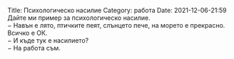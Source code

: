Title: Психологическо насилие
Category: работа
Date: 2021-12-06-21:59
Дайте ми пример за психологическо насилие.  
&minus; Навън е лято, птичките пеят, слънцето пече, на морето е прекрасно. Всичко е ОК.  
&minus; И къде тук е насилието?  
&minus; На работа съм.